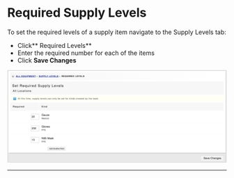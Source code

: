# Required Supply Levels

To set the required levels of a supply item navigate to the Supply Levels tab:

* Click** Required Levels**
* Enter the required number for each of the items
* Click **Save Changes**

![](<../../../../.gitbook/assets/reply levels.png>)

****

